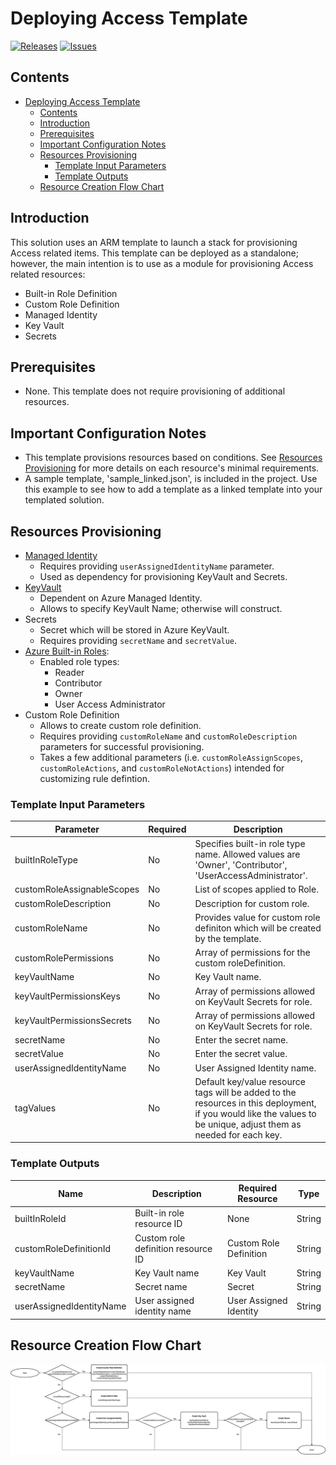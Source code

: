 # Deploying Access Template

[![Releases](https://img.shields.io/github/release/f5networks/f5-azure-arm-templates-v2.svg)](https://github.com/f5networks/f5-azure-arm-templates-v2/releases)
[![Issues](https://img.shields.io/github/issues/f5networks/f5-azure-arm-templates-v2.svg)](https://github.com/f5networks/f5-azure-arm-templates-v2/issues)

## Contents

- [Deploying Access Template](#deploying-access-template)
  - [Contents](#contents)
  - [Introduction](#introduction)
  - [Prerequisites](#prerequisites)
  - [Important Configuration Notes](#important-configuration-notes)
  - [Resources Provisioning](#resources-provisioning)
    - [Template Input Parameters](#template-input-parameters)
    - [Template Outputs](#template-outputs)
  - [Resource Creation Flow Chart](#resource-creation-flow-chart)


## Introduction

This solution uses an ARM template to launch a stack for provisioning Access related items. This template can be deployed as a standalone; however, the main intention is to use as a module for provisioning Access related resources:

  - Built-in Role Definition
  - Custom Role Definition
  - Managed Identity
  - Key Vault
  - Secrets


## Prerequisites

  - None. This template does not require provisioning of additional resources.

## Important Configuration Notes

  - This template provisions resources based on conditions. See [Resources Provisioning](#resources-provisioning) for more details on each resource's minimal requirements.
  - A sample template, 'sample_linked.json', is included in the project. Use this example to see how to add a template as a linked template into your templated solution.
 
## Resources Provisioning

  * [Managed Identity](https://docs.microsoft.com/en-us/azure/active-directory/managed-identities-azure-resources/)
    - Requires providing `userAssignedIdentityName` parameter.
    - Used as dependency for provisioning KeyVault and Secrets.
  * [KeyVault](https://docs.microsoft.com/en-us/azure/key-vault/general/basic-concepts)
    - Dependent on Azure Managed Identity.
    - Allows to specify KeyVault Name; otherwise will construct.
  * Secrets
    - Secret which will be stored in Azure KeyVault.
    - Requires providing `secretName` and `secretValue`.
  * [Azure Built-in Roles](https://docs.microsoft.com/en-us/azure/role-based-access-control/built-in-roles):
    - Enabled role types:
      * Reader
      * Contributor
      * Owner
      * User Access Administrator
  * Custom Role Definition
    - Allows to create custom role definition.
    - Requires providing `customRoleName` and `customRoleDescription` parameters for successful provisioning.
    - Takes a few additional parameters (i.e. `customRoleAssignScopes`, `customRoleActions`, and `customRoleNotActions`) intended for customizing rule defintion.



### Template Input Parameters

| Parameter | Required | Description |
| --- | --- | --- |
| builtInRoleType | No | Specifies built-in role type name. Allowed values are 'Owner', 'Contributor', 'UserAccessAdministrator'. |
| customRoleAssignableScopes | No | List of scopes applied to Role. |
| customRoleDescription | No | Description for custom role. |
| customRoleName| No | Provides value for custom role definiton which will be created by the template. |
| customRolePermissions| No | Array of permissions for the custom roleDefinition. |
| keyVaultName | No | Key Vault name. |
| keyVaultPermissionsKeys | No | Array of permissions allowed on KeyVault Secrets for role. |
| keyVaultPermissionsSecrets | No | Array of permissions allowed on KeyVault Secrets for role. |
| secretName | No | Enter the secret name. |
| secretValue | No | Enter the secret value. |
| userAssignedIdentityName | No | User Assigned Identity name. |
| tagValues | No | Default key/value resource tags will be added to the resources in this deployment, if you would like the values to be unique, adjust them as needed for each key. |

### Template Outputs

| Name | Description | Required Resource | Type |
| --- | --- | --- | --- |
| builtInRoleId | Built-in role resource ID | None | String |
| customRoleDefinitionId | Custom role definition resource ID | Custom Role Definition | String |
| keyVaultName | Key Vault name | Key Vault | String |
| secretName | Secret name | Secret | String |
| userAssignedIdentityName | User assigned identity name | User Assigned Identity | String |

## Resource Creation Flow Chart


![Resource Creation Flow Chart](https://github.com/F5Networks/f5-azure-arm-templates-v2/blob/v1.3.0.0/examples/images/azure-access-module.png)
